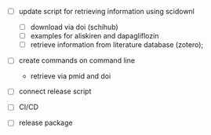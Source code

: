 - [ ] update script for retrieving information using scidownl
  - [ ] download via doi (schihub)
  - [ ] examples for aliskiren and dapagliflozin
  - [ ] retrieve information from literature database (zotero);
- [ ] create commands on command line
  - retrieve via pmid and doi

- [ ] connect release script
- [ ] CI/CD
- [ ] release package
